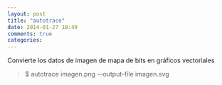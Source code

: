 ```yaml
---
layout: post
title: "autotrace"
date: 2014-01-27 18:49
comments: true
categories: 
---
```

Convierte los datos de imagen de mapa de bits en gráficos vectoriales

>$ autotrace imagen.png --output-file imagen.svg

